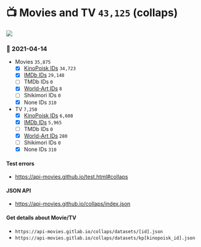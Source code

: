 # :tv: Movies and TV `43,125` (collaps)

<a href="https://API-Movies.github.io"><img src="https://API-Movies.github.io/banner.png?cache"></a>

### :date: 2021-04-14
- Movies `35,875`
  - [x] <a href="https://API-Movies.github.io/collaps/movie_kinopoisk_ids.json">KinoPoisk IDs</a> `34,723`
  - [x] <a href="https://API-Movies.github.io/collaps/movie_imdb_ids.json">IMDb IDs</a> `29,148`
  - [ ] TMDb IDs `0`
  - [x] <a href="https://API-Movies.github.io/collaps/movie_world_art_ids.json">World-Art IDs</a> `8`
  - [ ] Shikimori IDs `0`
  - [x] None IDs `310`
- TV `7,250`
  - [x] <a href="https://API-Movies.github.io/collaps/tv_kinopoisk_ids.json">KinoPoisk IDs</a> `6,608`
  - [x] <a href="https://API-Movies.github.io/collaps/tv_imdb_ids.json">IMDb IDs</a> `5,965`
  - [ ] TMDb IDs `0`
  - [x] <a href="https://API-Movies.github.io/collaps/tv_world_art_ids.json">World-Art IDs</a> `280`
  - [ ] Shikimori IDs `0`
  - [x] None IDs `310`
#### Test errors
- <a href='https://api-movies.github.io/test.html#collaps'>https://api-movies.github.io/test.html#collaps</a>
#### JSON API
- <a href='https://api-movies.github.io/collaps/index.json'>https://api-movies.github.io/collaps/index.json</a>
#### Get details about Movie/TV
- `https://api-movies.gitlab.io/collaps/datasets/[id].json`
- `https://api-movies.gitlab.io/collaps/datasets/kp[kinopoisk_id].json`
